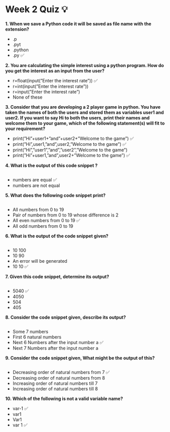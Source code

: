 # Week 2 Quiz 💡

**1. When we save a Python code it will be saved as file name with the extension?**
 - .p
 - .pyt
 - .python
 - .py ✅

**2. You are calculating the simple interest using a python program. How do you get the interest as an input from the user?**
 - r=float(input(”Enter the interest rate”)) ✅
 - r=int(input(”Enter the interest rate”))
 - r=input(”Enter the interest rate”)
 - None of these

**3. Consider that you are developing a 2 player game in python. You have taken the names of both the users and stored them as variables user1 and user2.
If you want to say Hi to both the users, print their names and welcome them to your game, which of the following statement(s) will fit to your requirement?**
 - print(”Hi”+user1+”and”+user2+”Welcome to the game”) ✅
 - print(”Hi”,user1,”and”,user2,”Welcome to the game”) ✅
 - print(”Hi”,”user1”,”and”,”user2”,”Welcome to the game”)
 - print(”Hi”+user1,”and”,user2+”Welcome to the game”) ✅

**4. What is the output of this code snippet ?**

<img src="https://storage.googleapis.com/swayam-node1-production.appspot.com/assets/img/noc21_cs32/cs32W2Q4.png" alt="">

 - numbers are equal ✅
 - numbers are not equal

**5. What does the following code snippet print?**

<img src="https://storage.googleapis.com/swayam-node1-production.appspot.com/assets/img/noc21_cs32/cs32W2Q5.png" alt="">	

 - All numbers from 0 to 19
 - Pair of numbers from 0 to 19 whose difference is 2
 - All even numbers from 0 to 19 ✅
 - All odd numbers from 0 to 19

**6. What is the output of the code snippet given?**

<img src="https://storage.googleapis.com/swayam-node1-production.appspot.com/assets/img/noc21_cs32/cs32W2Q6.png" alt="">

 - 10 100
 - 10 90
 - An error will be generated
 - 10 10 ✅
 
**7. Given this code snippet, determine its output?**

<img src="https://storage.googleapis.com/swayam-node1-production.appspot.com/assets/img/noc21_cs32/cs32W2Q7.png" alt="">		

 - 5040 ✅
 - 4050
 - 504
 - 405

**8. Consider the code snippet given, describe its output?**

<img src="https://storage.googleapis.com/swayam-node1-production.appspot.com/assets/img/noc21_cs32/cs32W2Q8.png" alt="">	

 - Some 7 numbers
 - First 6 natural numbers
 - Next 6 Numbers after the input number a ✅
 - Next 7 Numbers after the input number a

**9. Consider the code snippet given, What might be the output of this?**

<img src="https://storage.googleapis.com/swayam-node1-production.appspot.com/assets/img/noc21_cs32/cs32W2Q9.png" alt="">		

 - Decreasing order of natural numbers from 7 ✅
 - Decreasing order of natural numbers from 8
 - Increasing order of natural numbers till 7
 - Increasing order of natural numbers till 8

**10. Which of the following is not a valid variable name?**

 - var-1  ✅
 - var1
 - Var1
 - var 1 ✅
